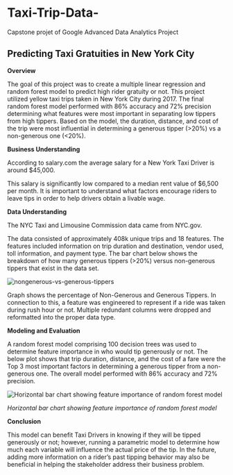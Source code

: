 # Taxi-Trip-Data-
Capstone projet of Google Advanced Data Analytics Project

## Predicting Taxi Gratuities in New York City

**Overview** 

The goal of this project was to create a multiple linear regression and random forest model to predict high rider gratuity or not. This project utilized yellow taxi trips taken in New York City during 2017. The final random forest model performed with 86% accuracy and 72% precision determining what features were most important in separating low tippers from high tippers. Based on the model, the duration, distance, and cost of the trip were most influential in determining a generous tipper (>20%) vs a non-generous one (<20%). 

**Business Understanding**

According to salary.com the average salary for a New York Taxi Driver is around $45,000.

This salary is significantly low compared to a median rent value of $6,500 per month. It is important to understand what factors encourage riders to leave tips in order to help drivers obtain a livable wage. 

**Data Understanding**

The NYC Taxi and Limousine Commission data came from NYC.gov. 

The data consisted of approximately 408k unique trips and 18 features. The features included information on trip duration and destination, vendor used, toll information, and payment type. The bar chart below shows the breakdown of how many generous tippers (>20%) versus non-generous tippers that exist in the data set. 

<img src="https://d3c33hcgiwev3.cloudfront.net/imageAssetProxy.v1/eJoO6Ik-Tza6ZlJe79ihFw_fba3b66b66514fdb8dd744a23b4881f1_ADA_R-433_Tippers.png?expiry=1715644800000&hmac=TqpSSgpnu1jjElM22Ri274Lnc-7PdQSdgHq_I01UFEI" alt="nongenerous-vs-generous-tippers">

Graph shows the percentage of Non-Generous and Generous Tippers.
In connection to this, a feature was engineered to represent if a ride was taken during rush hour or not. Multiple redundant columns were dropped and reformatted into the proper data type.  

**Modeling and Evaluation**

A random forest model comprising 100 decision trees was used to determine feature importance in who would tip generously or not. The below plot shows that trip duration, distance, and the cost of a fare were the Top 3 most important factors in determining a generous tipper from a non-generous one. The overall model performed with 86% accuracy and 72% precision. 

<img src="https://d3c33hcgiwev3.cloudfront.net/imageAssetProxy.v1/nEOpu6N2Qmyb6FxMkbnQCg_7194d232870d4e72ae987b6e6e6c1df1_ADA_R-433_Feature-Importance.png?expiry=1715644800000&hmac=iUipxMm5sJvQC_TRHvtdPEYbfDWHl-8Enc_xSNT9k1I" alt="Horizontal bar chart showing feature importance of random forest model">


  *Horizontal bar chart showing feature importance of random forest model*


**Conclusion** 

This model can benefit Taxi Drivers in knowing if they will be tipped generously or not; however, running a parametric model to determine how much each variable will influence the actual price of the tip. In the future, adding more information on a rider’s past tipping behavior may also be beneficial in helping the stakeholder address their business problem. 
